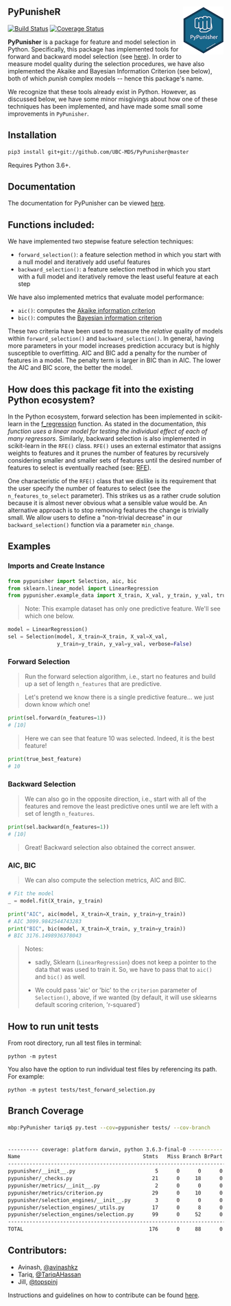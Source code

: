 ## PyPunisheR <img src="docs/logo/pypunisher_logo.png" align="right"/>

[![Build Status](https://travis-ci.org/UBC-MDS/PyPunisher.svg?branch=master)](https://travis-ci.org/UBC-MDS/PyPunisher)
[![Coverage Status](https://coveralls.io/repos/github/UBC-MDS/PyPunisher/badge.svg?branch=coveralls)](https://coveralls.io/github/UBC-MDS/PyPunisher?branch=coveralls)

**PyPunisher** is a package for feature and model selection in Python. Specifically, this package has implemented tools for 
forward and backward model selection (see [here](https://en.wikipedia.org/wiki/Stepwise_regression)). 
In order to measure model quality during the selection procedures, we have also implemented
the Akaike and Bayesian Information Criterion (see below), both of which *punish* complex models -- hence this package's
name.

We recognize that these tools already exist in Python. However, as discussed below, we have some minor
misgivings about how one of these techniques has been implemented, and have made some small some improvements
in `PyPunisher`.

## Installation

```bash
pip3 install git+git://github.com/UBC-MDS/PyPunisher@master
```

Requires Python 3.6+.

## Documentation

The documentation for PyPunisher can be viewed [here](https://ubc-mds.github.io/PyPunisher/index.html).

## Functions included:

We have implemented two stepwise feature selection techniques:

- `forward_selection()`: a feature selection method in which you start with a null model and iteratively add useful features 
- `backward_selection()`: a feature selection method in which you start with a full model and iteratively remove the least useful feature at each step

We have also implemented metrics that evaluate model performance: 

- `aic()`: computes the [Akaike information criterion](https://en.wikipedia.org/wiki/Akaike_information_criterion)
- `bic()`: computes the [Bayesian information criterion](https://en.wikipedia.org/wiki/Bayesian_information_criterion) 

These two criteria have been used to measure the *relative* quality of models within `forward_selection()` and `backward_selection()`.
In general, having more parameters in your model increases prediction accuracy but is highly susceptible to overfitting.
AIC and BIC add a penalty for the number of features in a model. The penalty term is larger in BIC than in AIC.
The lower the AIC and BIC score, the better the model.  


## How does this package fit into the existing Python ecosystem?

In the Python ecosystem, forward selection has been implemented in scikit-learn in the 
[f_regression](http://scikit-learn.org/stable/modules/generated/sklearn.feature_selection.f_regression.html) function.
As stated in the documentation, *this function uses a linear model for testing the individual effect of each of many regressors*.
Similarly, backward selection is also implemented in scikit-learn in the `RFE()` class.
`RFE()` uses an external estimator that assigns weights to features and it prunes the number of features by
recursively considering smaller and smaller sets of features until the desired number of features to select is eventually 
reached (see: [RFE](http://scikit-learn.org/stable/modules/generated/sklearn.feature_selection.RFE.html)).

One characteristic of the `RFE()` class that we dislike is its requirement that the user
specify the number of features to select (see the `n_features_to_select` parameter). This strikes us
as a rather crude solution because it is almost never obvious what a sensible value would be.
An alternative approach is to stop removing features the change is trivially small.
We allow users to define a "non-trivial decrease" in our `backward_selection()` function via a parameter `min_change`.


## Examples


### Imports and Create Instance

```python
from pypunisher import Selection, aic, bic
from sklearn.linear_model import LinearRegression
from pypunisher.example_data import X_train, X_val, y_train, y_val, true_best_feature
```

> Note: This example dataset has only one predictive feature. 
> We'll see which one below.

```python
model = LinearRegression()
sel = Selection(model, X_train=X_train, X_val=X_val,
                y_train=y_train, y_val=y_val, verbose=False)
```

### Forward Selection

> Run the forward selection algorithm, i.e., start no features
> and build up a set of length `n_features` that are predictive.

> Let's pretend we know there is a single predictive feature...
> we just down know *which* one!

```python
print(sel.forward(n_features=1))
# [10]
```
> Here we can see that feature 10 was selected. Indeed, it is 
> the best feature!

```python
print(true_best_feature)
# 10
```

### Backward Selection

> We can also go in the opposite direction, i.e., start with all
> of the features and remove the least predictive ones until we
> are left with a set of length `n_features`.

```python
print(sel.backward(n_features=1))
# [10]
```

> Great! Backward selection also obtained the correct answer.

### AIC, BIC


> We can also compute the selection metrics, AIC and BIC.

```python
# Fit the model
_ = model.fit(X_train, y_train)
```


```python
print("AIC", aic(model, X_train=X_train, y_train=y_train))
# AIC 3099.9842544743283
print("BIC", bic(model, X_train=X_train, y_train=y_train))
# BIC 3176.1498936378043
```

> Notes:
>
> * sadly, Sklearn (`LinearRegression`) does not keep a pointer to the data
that was used to train it. So, we have to pass that to `aic()` and `bic()` as well.
> 
> * We could pass 'aic' or 'bic' to the `criterion` parameter of `Selection()`, above,
> if we wanted (by default, it will use sklearns default scoring criterion, 'r-squared')


## How to run unit tests

From root directory, run all test files in terminal:

```
python -m pytest
```

You also have the option to run individual test files by referencing its path. For example: 

```
python -m pytest tests/test_forward_selection.py
```

## Branch Coverage


```bash
mbp:PyPunisher tariq$ py.test --cov=pypunisher tests/ --cov-branch


---------- coverage: platform darwin, python 3.6.3-final-0 -----------
Name                                        Stmts   Miss Branch BrPart  Cover
-----------------------------------------------------------------------------
pypunisher/__init__.py                          5      0      0      0   100%
pypunisher/_checks.py                          21      0     18      0   100%
pypunisher/metrics/__init__.py                  2      0      0      0   100%
pypunisher/metrics/criterion.py                29      0     10      0   100%
pypunisher/selection_engines/__init__.py        3      0      0      0   100%
pypunisher/selection_engines/_utils.py         17      0      8      0   100%
pypunisher/selection_engines/selection.py      99      0     52      0   100%
-----------------------------------------------------------------------------
TOTAL                                         176      0     88      0   100%

```

## Contributors: 

- Avinash, [@avinashkz](https://github.com/avinashkz)
- Tariq, [@TariqAHassan](https://github.com/TariqAHassan/)
- Jill, [@topspinj](https://github.com/topspinj/)

Instructions and guidelines on how to contribute can be found [here](CONTRIBUTING.md).